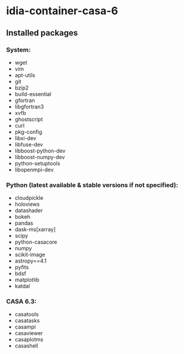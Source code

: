 # idia-container-casa-6

## Installed packages
### System:
- wget 
- vim 
- apt-utils 
- git 
- bzip2 
- build-essential 
- gfortran 
- libgfortran3 
- xvfb 
- ghostscript 
- curl 
- pkg-config 
- libxi-dev 
- libfuse-dev
- libboost-python-dev 
- libboost-numpy-dev 
- python-setuptools
- libopenmpi-dev

### Python (latest available & stable versions if not specified):
- cloudpickle 
- holoviews
- datashader 
- bokeh 
- pandas 
- dask-ms[xarray] 
- scipy
- python-casacore
- numpy 
- scikit-image
- astropy==4.1 
- pyfits 
- bdsf 
- matplotlib 
- katdal

### CASA 6.3:
- casatools
- casatasks
- casampi
- casaviewer
- casaplotms
- casashell
